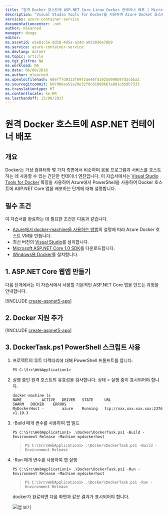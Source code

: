 ```yaml
---
title: "원격 Docker 호스트에 ASP.NET Core Linux Docker 컨테이너 배포 | Microsoft Docs"
description: "Visual Studio Tools for Docker를 사용하여 Azure Docket 호스트 Linux VM에서 실행 중인 Docker 컨테이너에 ASP.NET Core 웹앱을 배포하는 방법에 대해 설명합니다."
services: azure-container-service
documentationcenter: .net
author: mlearned
manager: douge
editor: 
ms.assetid: e5e81c5e-dd18-4d5a-a24d-a932036e78b9
ms.service: azure-container-service
ms.devlang: dotnet
ms.topic: article
ms.tgt_pltfrm: NA
ms.workload: NA
ms.date: 06/08/2016
ms.author: mlearned
ms.openlocfilehash: 60efffd9313f6972ae46fd1925d999597d3c6ba2
ms.sourcegitcommit: b07d06ea51a20e32fdc61980667e801cb5db7333
ms.translationtype: HT
ms.contentlocale: ko-KR
ms.lasthandoff: 12/08/2017
---
```

# <a name="deploy-an-aspnet-container-to-a-remote-docker-host"></a>원격 Docker 호스트에 ASP.NET 컨테이너 배포
## <a name="overview"></a>개요
Docker는 가상 컴퓨터와 몇 가지 측면에서 비슷하며 응용 프로그램과 서비스를 호스트하는 데 사용할 수 있는 간단한 컨테이너 엔진입니다.
이 자습서에서는 [Visual Studio Tools for Docker](https://docs.microsoft.com/dotnet/articles/core/docker/visual-studio-tools-for-docker) 확장을 사용하여 Azure에서 PowerShell을 사용하여 Docker 호스트에 ASP.NET Core 앱을 배포하는 단계에 대해 설명합니다.

## <a name="prerequisites"></a>필수 조건
이 자습서를 완료하는 데 필요한 조건은 다음과 같습니다.

* [Azure에서 docker-machine을 사용하는 방법](virtual-machines/linux/docker-machine.md?toc=%2fazure%2fvirtual-machines%2flinux%2ftoc.json)의 설명에 따라 Azure Docker 호스트 VM을 만듭니다.
* 최신 버전의 [Visual Studio](https://www.visualstudio.com/downloads/)를 설치합니다.
* [Microsoft ASP.NET Core 1.0 SDK](https://go.microsoft.com/fwlink/?LinkID=809122)를 다운로드합니다.
* [Windows용 Docker](https://docs.docker.com/docker-for-windows/install/)를 설치합니다.

## <a name="1-create-an-aspnet-core-web-app"></a>1. ASP.NET Core 웹앱 만들기
다음 단계에서는 이 자습서에서 사용할 기본적인 ASP.NET Core 앱을 만드는 과정을 안내합니다.

[!INCLUDE [create-aspnet5-app](../includes/create-aspnet5-app.md)]

## <a name="2-add-docker-support"></a>2. Docker 지원 추가
[!INCLUDE [create-aspnet5-app](../includes/vs-azure-tools-docker-add-docker-support.md)]

## <a name="3-use-the-dockertaskps1-powershell-script"></a>3. DockerTask.ps1 PowerShell 스크립트 사용
1. 프로젝트의 루트 디렉터리에 대해 PowerShell 프롬프트를 엽니다. 
   
   ```
   PS C:\Src\WebApplication1>
   ```
2. 실행 중인 원격 호스트의 유효성을 검사합니다. 상태 = 실행 중이 표시되어야 합니다. 
   
   ```
   docker-machine ls
   NAME         ACTIVE   DRIVER   STATE     URL                        SWARM   DOCKER    ERRORS
   MyDockerHost -        azure    Running   tcp://xxx.xxx.xxx.xxx:2376         v1.10.3
   ```
   
3. -Build 매개 변수를 사용하여 앱 빌드
   
   ```
   PS C:\Src\WebApplication1> .\Docker\DockerTask.ps1 -Build -Environment Release -Machine mydockerhost
   ```  

   > ```
   > PS C:\Src\WebApplication1> .\Docker\DockerTask.ps1 -Build -Environment Release 
   > ```  
   > 
   > 
4. -Run 매개 변수를 사용하여 앱 실행
   
   ```
   PS C:\Src\WebApplication1> .\Docker\DockerTask.ps1 -Run -Environment Release -Machine mydockerhost
   ```
   
   > ```
   > PS C:\Src\WebApplication1> .\Docker\DockerTask.ps1 -Run -Environment Release 
   > ```
   > 
   > 
   
   docker가 완료되면 다음 화면과 같은 결과가 표시되어야 합니다.
   
   ![앱 보기][3]

[0]:./media/vs-azure-tools-docker-hosting-web-apps-in-docker/docker-props-in-solution-explorer.png
[1]:./media/vs-azure-tools-docker-hosting-web-apps-in-docker/change-docker-machine-name.png
[2]:./media/vs-azure-tools-docker-hosting-web-apps-in-docker/launch-application.png
[3]:./media/vs-azure-tools-docker-hosting-web-apps-in-docker/view-application.png

